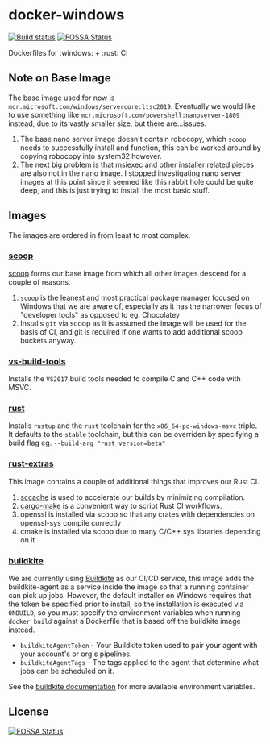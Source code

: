 # docker-windows

[![Build status](https://badge.buildkite.com/269de3d39c9cc63f88cde297c27a00774532d44625dbebe6c3.svg?branch=master)](https://buildkite.com/embark-studios/windows-images)
[![FOSSA Status](https://app.fossa.io/api/projects/git%2Bgithub.com%2FEmbarkStudios%2Fdocker-windows.svg?type=shield)](https://app.fossa.io/projects/git%2Bgithub.com%2FEmbarkStudios%2Fdocker-windows?ref=badge_shield)

Dockerfiles for :windows: + :rust: CI

## Note on Base Image

The base image used for now is `mcr.microsoft.com/windows/servercore:ltsc2019`. Eventually we would like to
use something like `mcr.microsoft.com/powershell:nanoserver-1809` instead, due to its vastly smaller size, but there are...issues.

1. The base nano server image doesn't contain robocopy, which `scoop` needs to successfully install and function, this
can be worked around by copying robocopy into system32 however.
1. The next big problem is that msiexec and other installer related pieces are also not in the nano image. I stopped
investigating nano server images at this point since it seemed like this rabbit hole could be quite deep, and this
is just trying to install the most basic stuff.

## Images

The images are ordered in from least to most complex.

### [scoop](scoop/Dockerfile)

[scoop](https://scoop.sh/) forms our base image from which all other images descend for a couple of reasons.

1. `scoop` is the leanest and most practical package manager focused on Windows that we are aware of, especially as it
has the narrower focus of "developer tools" as opposed to eg. Chocolatey
1. Installs `git` via scoop as it is assumed the image will be used for the basis of CI, and git is required if one
wants to add additional scoop buckets anyway.

### [vs-build-tools](vs-build-tools/Dockerfile)

Installs the `VS2017` build tools needed to compile C and C++ code with MSVC.

### [rust](rust/Dockerfile)

Installs `rustup` and the `rust` toolchain for the `x86_64-pc-windows-msvc` triple. It defaults to the `stable` toolchain,
but this can be overriden by specifying a build flag eg. `--build-arg "rust_version=beta"`

### [rust-extras](rust-extras/Dockerfile)

This image contains a couple of additional things that improves our Rust CI.

1. [sccache](https://github.com/mozilla/sccache) is used to accelerate our builds by minimizing compilation.
1. [cargo-make](https://github.com/sagiegurari/cargo-make) is a convenient way to script Rust CI workflows.
1. openssl is installed via scoop so that any crates with dependencies on openssl-sys compile correctly
1. cmake is installed via scoop due to many C/C++ sys libraries depending on it

### [buildkite](buildkite/Dockerfile)

We are currently using [Buildkite](https://buildkite.com/) as our CI/CD service, this image adds the buildkite-agent as a service inside the image so that a running container can pick up jobs. However, the default installer on Windows
requires that the token be specified prior to install, so the installation is executed via `ONBUILD`, so you must
specify the environment variables when running `docker build` against a Dockerfile that is based off the buildkite image instead.

* `buildkiteAgentToken` - Your Buildkite token used to pair your agent with your account's or org's pipelines.
* `buildkiteAgentTags` - The tags applied to the agent that determine what jobs can be scheduled on it.

See the [buildkite documentation](https://buildkite.com/docs/agent/v3/configuration) for more available environment variables.

## License
[![FOSSA Status](https://app.fossa.io/api/projects/git%2Bgithub.com%2FEmbarkStudios%2Fdocker-windows.svg?type=large)](https://app.fossa.io/projects/git%2Bgithub.com%2FEmbarkStudios%2Fdocker-windows?ref=badge_large)
